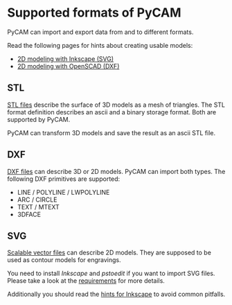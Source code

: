 Supported formats of PyCAM
==========================

PyCAM can import and export data from and to different formats.

Read the following pages for hints about creating usable models:

- [2D modeling with Inkscape (SVG)](modeling-inkscape-svg.md)
- [2D modeling with OpenSCAD (DXF)](modeling-openscad-dxf.md)

STL
---

[STL files](http://en.wikipedia.org/wiki/STL_(file_format)) describe the surface
of 3D models as a mesh of triangles. The STL format definition describes
an ascii and a binary storage format. Both are supported by PyCAM.

PyCAM can transform 3D models and save the result as an ascii STL file.

DXF
---

[DXF files](http://en.wikipedia.org/wiki/DXF_(file_format)) can describe 3D or
2D models. PyCAM can import both types. The following DXF primitives are
supported:

-   LINE / POLYLINE / LWPOLYLINE
-   ARC / CIRCLE
-   TEXT / MTEXT
-   3DFACE

SVG
---

[Scalable vector files](http://en.wikipedia.org/wiki/Scalable_Vector_Graphics) can describe 2D
models. They are supposed to be used as contour models for engravings.

You need to install *Inkscape* and *pstoedit* if you want to import SVG
files. Please take a look at the
[requirements](requirements#Optional_external_programs) for
more details.

Additionally you should read the [hints for Inkscape](modeling-inkscape-svg.md) to avoid 
common pitfalls.

